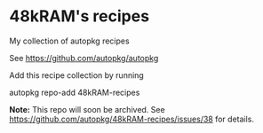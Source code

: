 # 48kRAM's recipes

My collection of autopkg recipes

See https://github.com/autopkg/autopkg

Add this recipe collection by running

autopkg repo-add 48kRAM-recipes

**Note:** This repo will soon be archived. See https://github.com/autopkg/48kRAM-recipes/issues/38 for details.

